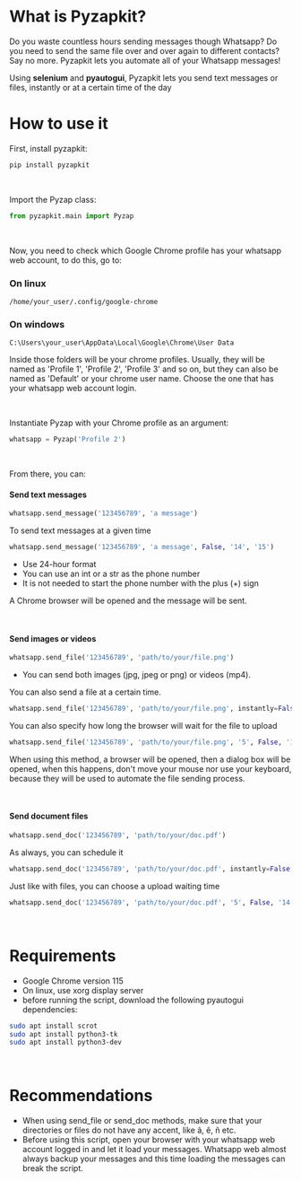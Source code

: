 <h1>What is Pyzapkit?</h1>

<p>Do you waste countless hours sending messages though Whatsapp? Do you need to send the same file over and over again to different contacts? Say no more. Pyzapkit lets you automate all of your Whatsapp messages!</p>

<p>Using <b>selenium</b> and <b>pyautogui</b>, Pyzapkit lets you send text messages or files, instantly or at a certain time of the day</p>

<h1>How to use it</h1>

<p>
First, install pyzapkit:
</p>

```python
pip install pyzapkit
```
<br>

<p>
Import the Pyzap class:
</p>

```python
from pyzapkit.main import Pyzap
```
<br>

<p>
Now, you need to check which Google Chrome profile has your whatsapp web account, to do this, go to:
</p>

<h3>
On linux
</h3>

```
/home/your_user/.config/google-chrome
```

<h3>
On windows
</h3>

```
C:\Users\your_user\AppData\Local\Google\Chrome\User Data
```

<p>Inside those folders will be your chrome profiles. Usually, they will be named as 'Profile 1', 'Profile 2', 'Profile 3' and so on, but they can also be named as 'Default' or your chrome user name. Choose the one that has your whatsapp web account login.</p>
<br>

<p>
Instantiate Pyzap with your Chrome profile as an argument:
</p>

```python
whatsapp = Pyzap('Profile 2')
```
<br>

<p>
From there, you can:
</p>

<h4>Send text messages</h4>

```python
whatsapp.send_message('123456789', 'a message')
```

<p>To send text messages at a given time</p>

```python
whatsapp.send_message('123456789', 'a message', False, '14', '15')
```

* Use 24-hour format
* You can use an int or a str as the phone number
* It is not needed to start the phone number with the plus (+) sign

<p>A Chrome browser will be opened and the message will be sent.</p>
<br>

<h4>Send images or videos</h4>

```python
whatsapp.send_file('123456789', 'path/to/your/file.png')
```

* You can send both images (jpg, jpeg or png) or videos (mp4).

<p>You can also send a file at a certain time.</p>

```python
whatsapp.send_file('123456789', 'path/to/your/file.png', instantly=False, hour='14', min='15')
```

<p>You can also specify how long the browser will wait for the file to upload</p>

```python
whatsapp.send_file('123456789', 'path/to/your/file.png', '5', False, '14', '15')
```

<p>When using this method, a browser will be opened, then a dialog box will be opened, when this happens, don't move your mouse nor use your keyboard, because they will be used to automate the file sending process.</p>
<br>

<h4>Send document files</h4>

```python
whatsapp.send_doc('123456789', 'path/to/your/doc.pdf')
```

<p>As always, you can schedule it</p>

```python
whatsapp.send_doc('123456789', 'path/to/your/doc.pdf', instantly=False, hour='14', min='15')
```

<p>Just like with files, you can choose a upload waiting time</p>

```python
whatsapp.send_doc('123456789', 'path/to/your/doc.pdf', '5', False, '14', '15')
```
<br>

<h1>Requirements</h1>

* Google Chrome version 115
* On linux, use xorg display server
* before running the script, download the following pyautogui dependencies:

```bash
sudo apt install scrot
sudo apt install python3-tk 
sudo apt install python3-dev 
```
<br>

<h1>Recommendations</h1>

* When using send_file or send_doc methods, make sure that your directories or files do not have any accent, like ã, ê, ñ etc.
* Before using this script, open your browser with your whatsapp web account logged in and let it load your messages. Whatsapp web almost always backup your messages and this time loading the messages can break the script.
